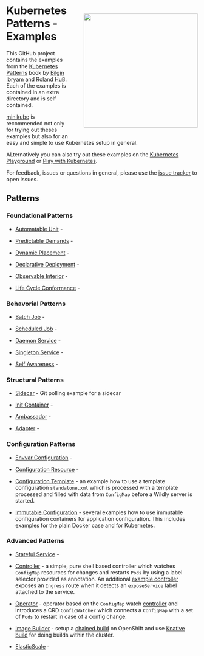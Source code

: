 
<a href="https://leanpub.com/k8spatterns"><img src="https://s3.amazonaws.com/titlepages.leanpub.com/k8spatterns/hero?1492193906" align="right" width="300px" style="float:right; margin: 50px 0px 20px 30px;"/></a>

# Kubernetes Patterns - Examples

This GitHub project contains the examples from the [Kubernetes Patterns](https://leanpub.com/k8spatterns) book by [Bilgin Ibryam](https://github.com/bibryam) and [Roland Huß](https://github.com/rhuss).
Each of the examples is contained in an extra directory and is self contained.

[minikube](https://github.com/kubernetes/minikube) is recommended not only for trying out theses examples but also for an easy and simple to use Kubernetes setup in general.

ALternatively you can also try out these examples on the [Kubernetes Playground](https://www.katacoda.com/courses/kubernetes/playground) or [Play with Kubernetes](https://labs.play-with-k8s.com/).

For feedback, issues or questions in general, please use the [issue tracker](https://github.com/bibryam/k8spatterns/issues) to open issues.

## Patterns

### Foundational Patterns

* [Automatable Unit](foundational/AutomatableUnit/README.adoc) -

* [Predictable Demands](foundational/PredictableDemands/README.adoc) -

* [Dynamic Placement](foundational/DynamicPlacement/README.adoc) -

* [Declarative Deployment](foundational/DeclarativeDeployment/README.adoc) -

* [Observable Interior](foundational/ObservableInterior/README.adoc) -

* [Life Cycle Conformance](foundational/LifeCycleConformance/README.adoc) -

### Behavorial Patterns

* [Batch Job](behavorial/BatchJob/README.adoc) -

* [Scheduled Job](behavorial/ScheduledJob/README.adoc) -

* [Daemon Service](behavorial/DaemonService/README.adoc) -

* [Singleton Service](behavorial/SingletionService/README.adoc) -

* [Self Awareness](behavorial/SelfAwareness/README.adoc) -

### Structural Patterns

* [Sidecar](structural/Sidecar/README.adoc) - Git polling example for a sidecar

* [Init Container](structural/InitContainer/README.adoc) -

* [Ambassador](structural/Ambassador/README.adoc) -

* [Adapter](structural/Adapter/README.adoc) -

### Configuration Patterns

* [Envvar Configuration](configuration/EnvvarConfiguration/README.adoc) -

* [Configuration Resource](configuration/ConfigurationResource/README.adoc) -


* [Configuration Template](configuration/ConfigurationTemplate/README.adoc) - an example how to use a template configuration `standalone.xml` which is processed with a template processed and filled with data from `ConfigMap` before a Wildly server is started.

* [Immutable Configuration](configuration/ImmutableConfiguration/README.adoc) - several examples how to use immutable configuration containers for application configuration. This includes examples for the plain Docker case and for Kubernetes.

### Advanced Patterns

* [Stateful Service](advanced/StatefulService/README.adoc) -

* [Controller](advanced/Controller/README.adoc) - a simple, pure shell based controller which watches `ConfigMap` resources for changes and restarts `Pods` by using a label selector provided as annotation. An additional [example controller](advanced/Controller/expose-controller/README.adoc) exposes an `Ingress` route when it detects an `exposeService` label attached to the service.

* [Operator](advanced/Operator/README.adoc) - operator based on the `ConfigMap` watch [controller](advanced/Controller/README.adoc) and introduces a CRD `ConfigWatcher` which connects a `ConfigMap` with a set of `Pods` to restart in case of a config change.

* [Image Builder](advanced/ImageBuilder/README.adoc) - setup a [chained build](advanced/ImageBuilder/openshift/README.adoc) on OpenShift and use [Knative build](advanced/ImageBuilder/knative/README.adoc) for doing builds within the cluster.

* [ElasticScale](advanced/ElasticScale/README.adoc) -
